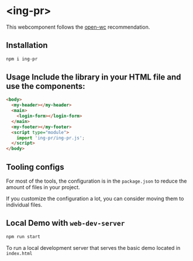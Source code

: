 # \<ing-pr>

This webcomponent follows the [open-wc](https://github.com/open-wc/open-wc) recommendation.

## Installation

```bash
npm i ing-pr
```

## Usage Include the library in your HTML file and use the components:

```html
<body>
  <my-header></my-header>
  <main>
    <login-form></login-form>
  </main>
  <my-footer></my-footer>
  <script type="module">
    import 'ing-pr/ing-pr.js';
  </script>
</body>
```



## Tooling configs

For most of the tools, the configuration is in the `package.json` to reduce the amount of files in your project.

If you customize the configuration a lot, you can consider moving them to individual files.

## Local Demo with `web-dev-server`

```bash
npm run start
```

To run a local development server that serves the basic demo located in `index.html`
